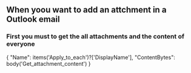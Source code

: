 ## When yoou want to add an attchment in a Outlook email

### First you must to get the all attachments and the content of everyone

{
  "Name": items('Apply_to_each')?['DisplayName'],
  "ContentBytes":  body('Get_attachment_content')
}

